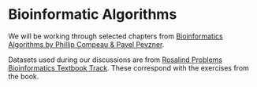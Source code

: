 # Bioinformatic Algorithms

We will be working through selected chapters from [Bioinformatics Algorithms by Phillip Compeau & Pavel Pevzner](http://bioinformaticsalgorithms.com/index.htm).

Datasets used during our discussions are from [Rosalind Problems Bioinformatics Textbook Track](http://rosalind.info/problems/list-view/?location=bioinformatics-textbook-track). These correspond with the exercises from the book.